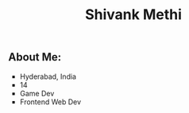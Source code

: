 

 <header>
          <h1><b>Shivank Methi</b></h1>
</header>

<body>
  <h2>About Me: </h2>      
  <ul type="square">  
            <li>Hyderabad, India</li>
            <li>14</li>
            <li>Game Dev</li>
            <li>Frontend Web Dev</li>
  </ul>
</body>


<!---
ShivankMDev/ShivankMDev is a ✨ special ✨ repository because its `README.md` (this file) appears on your GitHub profile.
You can click the Preview link to take a look at your changes.
--->
